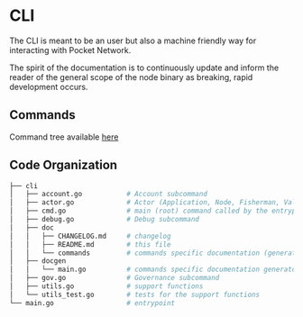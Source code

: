 # CLI

The CLI is meant to be an user but also a machine friendly way for interacting with Pocket Network.

The spirit of the documentation is to continuously update and inform the reader of the general scope of the node binary as breaking, rapid development occurs.

## Commands

Command tree available [here](./commands/client.md)

## Code Organization

```bash
├── cli
│   ├── account.go           # Account subcommand
│   ├── actor.go             # Actor (Application, Node, Fisherman, Validator) subcommands
│   ├── cmd.go               # main (root) command called by the entrypoint
│   ├── debug.go             # Debug subcommand
│   ├── doc
│   │   ├── CHANGELOG.md     # changelog
│   │   ├── README.md        # this file
│   │   └── commands         # commands specific documentation (generated from the commands metadata)
│   ├── docgen
│   │   └── main.go          # commands specific documentation generator
│   ├── gov.go               # Governance subcommand
│   ├── utils.go             # support functions
│   └── utils_test.go        # tests for the support functions
└── main.go                  # entrypoint
```
